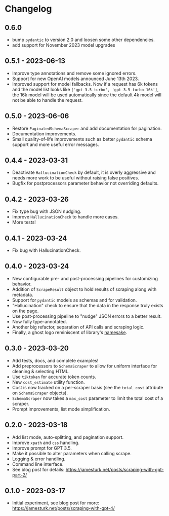 # Changelog

## 0.6.0

* bump `pydantic` to version 2.0 and loosen some other dependencies.
* add support for November 2023 model upgrades

## 0.5.1 - 2023-06-13

* Improve type annotations and remove some ignored errors.
* Support for new OpenAI models announced June 13th 2023.
* Improved support for model fallbacks.  Now if a request has 6k tokens and the model list looks like `['gpt-3.5-turbo', 'gpt-3.5-turbo-16k']`, the 16k model will be used automatically since the default 4k model will not be able to handle the request.

## 0.5.0 - 2023-06-06

* Restore `PaginatedSchemaScraper` and add documentation for pagination.
* Documentation improvements.
* Small quality-of-life improvements such as better `pydantic` schema support and
  more useful error messages.

## 0.4.4 - 2023-03-31

* Deactivate `HallucinationCheck` by default, it is overly aggressive and needs more work to be useful without raising false positives.
* Bugfix for postprocessors parameter behavior not overriding defaults.

## 0.4.2 - 2023-03-26

* Fix type bug with JSON nudging.
* Improve `HallucinationCheck` to handle more cases.
* More tests!

## 0.4.1 - 2023-03-24

* Fix bug with HallucinationCheck.

## 0.4.0 - 2023-03-24

* New configurable pre- and post-processing pipelines for customizing behavior.
* Addition of `ScrapeResult` object to hold results of scraping along with metadata.
* Support for `pydantic` models as schemas and for validation.
* "Hallucination" check to ensure that the data in the response truly exists on the page.
* Use post-processing pipeline to "nudge" JSON errors to a better result.
* Now fully type-annotated.
* Another big refactor, separation of API calls and scraping logic.
* Finally, a ghost logo reminiscent of library's [namesake](https://static.wikia.nocookie.net/superheroes/images/4/49/Space_Ghost.jpg/revision/latest/scale-to-width-down/1000?cb=20140111031255).

## 0.3.0 - 2023-03-20

* Add tests, docs, and complete examples!
* Add preprocessors to `SchemaScraper` to allow for uniform interface for cleaning & selecting HTML.
* Use `tiktoken` for accurate token counts.
* New `cost_estimate` utility function.
* Cost is now tracked on a per-scraper basis (see the `total_cost` attribute on `SchemaScraper` objects).
* `SchemaScraper` now takes a `max_cost` parameter to limit the total cost of a scraper.
* Prompt improvements, list mode simplification.

## 0.2.0 - 2023-03-18

* Add list mode, auto-splitting, and pagination support.
* Improve `xpath` and `css` handling.
* Improve prompt for GPT 3.5.
* Make it possible to alter parameters when calling scrape.
* Logging & error handling.
* Command line interface.
* See blog post for details: <https://jamesturk.net/posts/scraping-with-gpt-part-2/>

## 0.1.0 - 2023-03-17

* Initial experiment, see blog post for more: <https://jamesturk.net/posts/scraping-with-gpt-4/>
